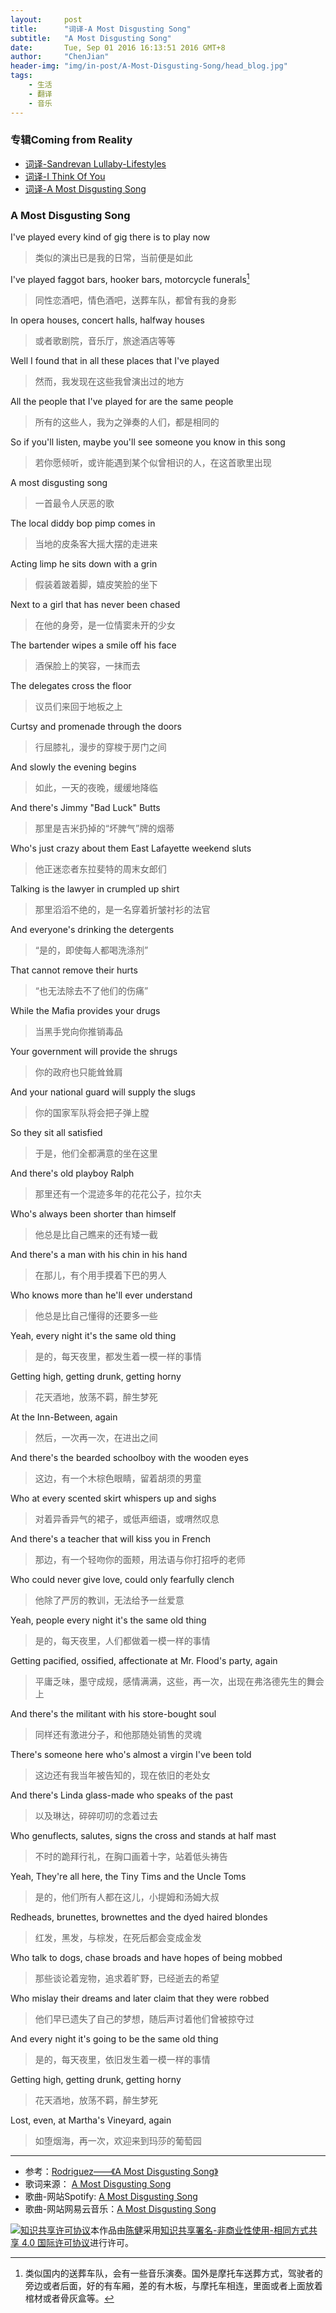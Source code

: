 ```yaml
---
layout:     post
title:      "词译-A Most Disgusting Song"
subtitle:   "A Most Disgusting Song"
date:       Tue, Sep 01 2016 16:13:51 2016 GMT+8
author:     "ChenJian"
header-img: "img/in-post/A-Most-Disgusting-Song/head_blog.jpg"
tags:
    - 生活
    - 翻译
    - 音乐
---
```


### 专辑Coming from Reality

- [词译-Sandrevan Lullaby-Lifestyles](https://o-my-chenjian.com/2017/05/08/Sandrevan-Lullaby/)
- [词译-I Think Of You](https://o-my-chenjian.com/2016/09/14/I-Think-Of-You/)
- [词译-A Most Disgusting Song](https://o-my-chenjian.com/2016/09/01/A-Most-Disgusting-Song/)

### A Most Disgusting Song

I've played every kind of gig there is to play now

> 类似的演出已是我的日常，当前便是如此

I've played faggot bars, hooker bars, motorcycle funerals[^1]

> 同性恋酒吧，情色酒吧，送葬车队，都曾有我的身影 

In opera houses, concert halls, halfway houses

> 或者歌剧院，音乐厅，旅途酒店等等

Well I found that in all these places that I've played

> 然而，我发现在这些我曾演出过的地方

All the people that I've played for are the same people

> 所有的这些人，我为之弹奏的人们，都是相同的

So if you'll listen, maybe you'll see someone you know in this song

> 若你愿倾听，或许能遇到某个似曾相识的人，在这首歌里出现

A most disgusting song

> 一首最令人厌恶的歌

The local diddy bop pimp comes in

> 当地的皮条客大摇大摆的走进来

Acting limp he sits down with a grin

> 假装着跛着脚，嬉皮笑脸的坐下

Next to a girl that has never been chased

> 在他的身旁，是一位情窦未开的少女

The bartender wipes a smile off his face

> 酒保脸上的笑容，一抹而去

The delegates cross the floor

> 议员们来回于地板之上

Curtsy and promenade through the doors

> 行屈膝礼，漫步的穿梭于房门之间

And slowly the evening begins

> 如此，一天的夜晚，缓缓地降临

And there's Jimmy "Bad Luck" Butts

> 那里是吉米扔掉的“坏脾气”牌的烟蒂

Who's just crazy about them East Lafayette weekend sluts

> 他正迷恋者东拉斐特的周末女郎们

Talking is the lawyer in crumpled up shirt

> 那里滔滔不绝的，是一名穿着折皱衬衫的法官

And everyone's drinking the detergents

> “是的，即使每人都喝洗涤剂”

That cannot remove their hurts

> “也无法除去不了他们的伤痛”

While the Mafia provides your drugs

> 当黑手党向你推销毒品

Your government will provide the shrugs

> 你的政府也只能耸耸肩

And your national guard will supply the slugs

> 你的国家军队将会把子弹上膛

So they sit all satisfied

> 于是，他们全都满意的坐在这里

And there's old playboy Ralph

> 那里还有一个混迹多年的花花公子，拉尔夫

Who's always been shorter than himself

> 他总是比自己瞧来的还有矮一截

And there's a man with his chin in his hand

> 在那儿，有个用手摸着下巴的男人

Who knows more than he'll ever understand

> 他总是比自己懂得的还要多一些

Yeah, every night it's the same old thing

> 是的，每天夜里，都发生着一模一样的事情

Getting high, getting drunk, getting horny

> 花天酒地，放荡不羁，醉生梦死

At the Inn-Between, again

> 然后，一次再一次，在进出之间

And there's the bearded schoolboy with the wooden eyes

> 这边，有一个木棕色眼睛，留着胡须的男童

Who at every scented skirt whispers up and sighs

> 对着异香异气的裙子，或低声细语，或喟然叹息

And there's a teacher that will kiss you in French

> 那边，有一个轻吻你的面颊，用法语与你打招呼的老师

Who could never give love, could only fearfully clench

> 他除了严厉的教训，无法给予一丝爱意

Yeah, people every night it's the same old thing

> 是的，每天夜里，人们都做着一模一样的事情

Getting pacified, ossified, affectionate at Mr. Flood's party, again

> 平庸乏味，墨守成规，感情满满，这些，再一次，出现在弗洛德先生的舞会上

And there's the militant with his store-bought soul

> 同样还有激进分子，和他那随处销售的灵魂

There's someone here who's almost a virgin I've been told

> 这边还有我当年被告知的，现在依旧的老处女

And there's Linda glass-made who speaks of the past

> 以及琳达，碎碎叨叨的念着过去

Who genuflects, salutes, signs the cross and stands at half mast

> 不时的跪拜行礼，在胸口画着十字，站着低头祷告

Yeah, They're all here, the Tiny Tims and the Uncle Toms

> 是的，他们所有人都在这儿，小提姆和汤姆大叔

Redheads, brunettes, brownettes and the dyed haired blondes

> 红发，黑发，与棕发，在死后都会变成金发

Who talk to dogs, chase broads and have hopes of being mobbed

> 那些谈论着宠物，追求着旷野，已经逝去的希望

Who mislay their dreams and later claim that they were robbed

> 他们早已遗失了自己的梦想，随后声讨着他们曾被掠夺过

And every night it's going to be the same old thing

> 是的，每天夜里，依旧发生着一模一样的事情

Getting high, getting drunk, getting horny

> 花天酒地，放荡不羁，醉生梦死

Lost, even, at Martha's Vineyard, again

> 如堕烟海，再一次，欢迎来到玛莎的葡萄园


[^1]: 类似国内的送葬车队，会有一些音乐演奏。国外是摩托车送葬方式，驾驶者的旁边或者后面，好的有车厢，差的有木板，与摩托车相连，里面或者上面放着棺材或者骨灰盒等。

----------
* 参考：[Rodriguez——《A Most Disgusting Song》](http://blog.sina.com.cn/s/blog_604af09b0101h08t.html#cmt_3231362)
* 歌词来源： [A Most Disgusting Song](http://genius.com/Rodriguez-a-most-disgusting-song-lyrics)
* 歌曲-网站Spotify: [A Most Disgusting Song](https://play.spotify.com/album/4Aa53iJ3EuGEkrna4nhAHn)
* 歌曲-网站网易云音乐：[A Most Disgusting Song](http://music.163.com/#/song?id=29379916)


<a rel="license" href="http://creativecommons.org/licenses/by-nc-sa/4.0/"><img alt="知识共享许可协议" style="border-width:0" src="https://i.creativecommons.org/l/by-nc-sa/4.0/88x31.png" /></a>本作品由<a xmlns:cc="http://creativecommons.org/ns#" href="https://o-my-chenjian.com/2016/09/01/A-Most-Disgusting-Song/" property="cc:attributionName" rel="cc:attributionURL">陈健</a>采用<a rel="license" href="http://creativecommons.org/licenses/by-nc-sa/4.0/">知识共享署名-非商业性使用-相同方式共享 4.0 国际许可协议</a>进行许可。

